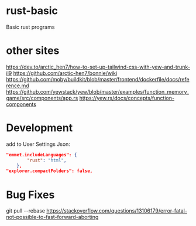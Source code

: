 # rust-basic
Basic rust programs



# other sites
https://dev.to/arctic_hen7/how-to-set-up-tailwind-css-with-yew-and-trunk-il9
https://github.com/arctic-hen7/bonnie/wiki
https://github.com/moby/buildkit/blob/master/frontend/dockerfile/docs/reference.md
https://github.com/yewstack/yew/blob/master/examples/function_memory_game/src/components/app.rs
https://yew.rs/docs/concepts/function-components

# Development
add to User Settings Json:
```json 
"emmet.includeLanguages": {
        "rust": "html",
    },
"explorer.compactFolders": false,
```

# Bug Fixes
git pull --rebase
https://stackoverflow.com/questions/13106179/error-fatal-not-possible-to-fast-forward-aborting